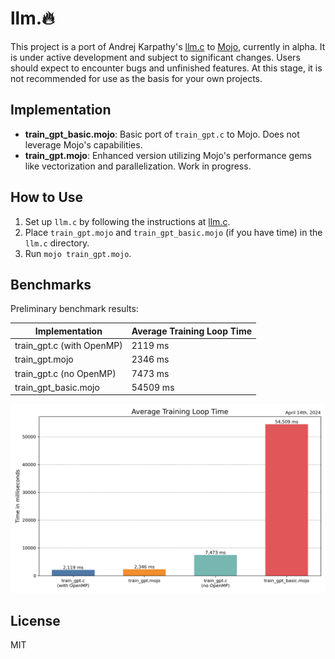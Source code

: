 # llm.🔥

This project is a port of Andrej Karpathy's [llm.c](https://github.com/karpathy/llm.c) to [Mojo](https://docs.modular.com/mojo), currently in alpha. It is under active development and subject to significant changes. Users should expect to encounter bugs and unfinished features. At this stage, it is not recommended for use as the basis for your own projects.


## Implementation

- **train_gpt_basic.mojo**: Basic port of `train_gpt.c` to Mojo. Does not leverage Mojo's capabilities.
- **train_gpt.mojo**: Enhanced version utilizing Mojo's performance gems like vectorization and parallelization. Work in progress.

## How to Use

1. Set up `llm.c` by following the instructions at [llm.c](https://github.com/karpathy/llm.c).
2. Place `train_gpt.mojo` and `train_gpt_basic.mojo` (if you have time) in the `llm.c` directory.
3. Run `mojo train_gpt.mojo`.

## Benchmarks

Preliminary benchmark results:

| Implementation             | Average Training Loop Time |
|----------------------------|----------------------------|
| train_gpt.c (with OpenMP)  | 2119 ms                    |
| train_gpt.mojo             | 2346 ms                    |
| train_gpt.c  (no OpenMP)   | 7473 ms                    |
| train_gpt_basic.mojo       | 54509 ms                   |

!['Training Loop Times'](imgs/training_loop_times_chart.png)

## License

MIT

